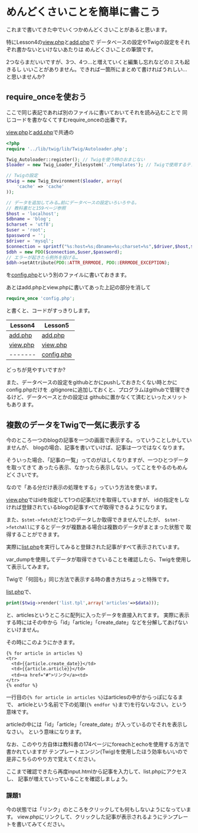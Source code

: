 めんどくさいことを簡単に書こう
========================

これまで書いてきた中でいくつかめんどくさいことがあると思います。

特にLesson4の[view.php](../Lesson4/view.php)と[add.php](../Lesson4/add.php)で
データベースの設定やTwigの設定をそれぞれ書かないといけないあたりは
めんどくさいことの筆頭です。

2つならまだいいですが、3つ、4つ…と増えていくと編集し忘れなどのミスも起きるし
いいことがありません。できれば一箇所にまとめて書ければうれしい…と思いませんか?

require_onceを使おう
-----------------------

ここで同じ表記であれば別のファイルに書いておいてそれを読み込むことで
同じコードを書かなくてすむrequire_onceの出番です。

[view.php](../Lesson4/view.php)と[add.php](../Lesson4/add.php)で共通の

```php
<?php
require '../lib/twig/lib/Twig/Autoloader.php';

Twig_Autoloader::register(); // Twigを使う時のおまじない
$loader = new Twig_Loader_Filesystem('./templates'); // Twigで使用するテンプレートファイルを格納する場所

// Twigの設定
$twig = new Twig_Environment($loader, array(
    'cache' => 'cache'
));

// データを追加してみる…前にデータベースの設定いろいろやる。
// 教科書だと159ページ参照
$host = 'localhost';
$dbname = 'blog';
$charset = 'utf8';
$user = 'root';
$password = '';
$driver = 'mysql';
$connection = sprintf("%s:host=%s;dbname=%s;charset=%s",$driver,$host,$dbname,$charset);
$dbh = new PDO($connection,$user,$password);
// エラーが起きたら例外を投げる…
$dbh->setAttribute(PDO::ATTR_ERRMODE, PDO::ERRMODE_EXCEPTION);
```

を[config.php](config.php)という別のファイルに書いておきます。

あとはadd.phpとview.phpに書いてあった上記の部分を消して

```php
require_once 'config.php';
```

と書くと、コードがすっきりします。

|Lesson4|Lesson5|
|-------|-------|
|[add.php](../Lesson4/add.php)|[add.php](../Lesson5/add.php)|
|[view.php](../Lesson4/view.php)|[view.php](../Lesson5/view.php)|
|-------|[config.php](../Lesson5/config.php)|

どっちが見やすいですか?

また、データベースの設定をgithubとかにpushしておきたくない時とかにconfig.phpだけを
.gitignoreに追加しておくと、プログラムはgithubで管理できるけど、データベースとかの設定は
githubに置かなくて済むといったメリットもあります。

複数のデータをTwigで一気に表示する
------------------------------------

今のところ一つのblogの記事を一つの画面で表示する。っていうことしかしていませんが、
blogの場合、記事を書いていけば、記事は一つではなくなります。

そういった場合、「記事の一覧」ってのがほしくなりますが、一つひとつデータを取ってきて
あったら表示、なかったら表示しない。ってことをやるのもめんどくさいです。

なので「ある分だけ表示の処理をする」っていう方法を使います。

[view.php](view.php)ではidを指定して1つの記事だけを取得していますが、
idの指定をしなければ登録されているblogの記事すべてが取得できるようになります。

また、`$stmt->fetch`だと1つのデータしか取得できませんでしたが、
`$stmt->fetchAll`にするとデータが複数ある場合は複数のデータがまとまった状態で
取得することができます。

実際に[list.php](list.php)を実行してみると登録された記事がすべて表示されています。

var_dumpを使用してデータが取得できていることを確認したら、Twigを使用して表示してみます。

Twigで「何回も」同じ方法で表示する時の書き方はちょっと特殊です。

[list.php](list.php)で、

```php
print($twig->render('list.tpl',array('articles'=>$data)));
```

と、articlesというところに配列に入ったデータを直接入れてます。
実際に表示する時にはその中から「id」「article」「create_date」などを分解してあげないといけません。

その時にこのようにかきます。

```
{% for article in articles %}
<tr>
  <td>{{article.create_date}}</td>
  <td>{{article.article}}</td>
  <td><a href="#">リンク</a><td>
</tr>
{% endfor %}
```

一行目の`{% for article in articles %}`はarticlesの中がからっぽになるまで、
articleという名前で下の処理(`{% endfor %}`まで)を行ないなさい。という意味です。

articleの中には「id」「article」「create_date」が入っているのでそれを表示しなさい。
という意味になります。

なお、このやり方自体は教科書の174ページにforeachとechoを使用する方法で書かれていますが
テンプレートエンジン(Twig)を使用したほう効率もいいので是非こちらのやり方で覚えてください。

ここまで確認できたら再度input.htmlから記事を入力して、list.phpにアクセスし、
記事が増えていっていることを確認しましょう。

### 課題1

今の状態では「リンク」のところをクリックしても何もしないようになっています。
view.phpにリンクして、クリックした記事が表示されるようにテンプレートを書いてみてください。
